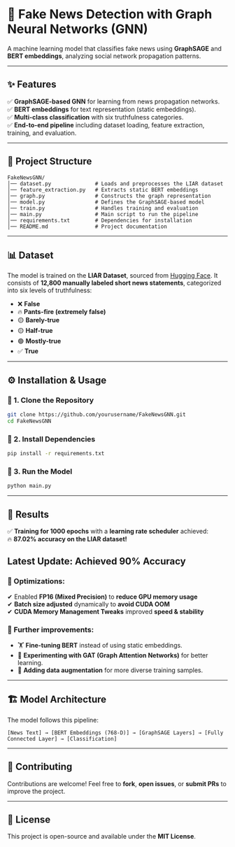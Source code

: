 
# 📰 Fake News Detection with Graph Neural Networks (GNN)  

A machine learning model that classifies fake news using **GraphSAGE** and **BERT embeddings**, analyzing social network propagation patterns.

---

## ✨ Features  
✅ **GraphSAGE-based GNN** for learning from news propagation networks.  
✅ **BERT embeddings** for text representation (static embeddings).  
✅ **Multi-class classification** with six truthfulness categories.  
✅ **End-to-end pipeline** including dataset loading, feature extraction, training, and evaluation.  

---

## 📂 Project Structure  
```
FakeNewsGNN/
│── dataset.py              # Loads and preprocesses the LIAR dataset
│── feature_extraction.py   # Extracts static BERT embeddings
│── graph.py                # Constructs the graph representation
│── model.py                # Defines the GraphSAGE-based model
│── train.py                # Handles training and evaluation
│── main.py                 # Main script to run the pipeline
│── requirements.txt        # Dependencies for installation
│── README.md               # Project documentation
```

---

## 📊 Dataset  
The model is trained on the **LIAR Dataset**, sourced from [Hugging Face](https://huggingface.co/datasets/liar). It consists of **12,800 manually labeled short news statements**, categorized into six levels of truthfulness:  

- ❌ **False**  
- 🔥 **Pants-fire (extremely false)**  
- 🟡 **Barely-true**  
- 🟡 **Half-true**  
- 🟢 **Mostly-true**  
- ✅ **True**  

---

## ⚙️ Installation & Usage  

### 🔹 1. Clone the Repository  
```bash
git clone https://github.com/yourusername/FakeNewsGNN.git
cd FakeNewsGNN
```

### 🔹 2. Install Dependencies  
```bash
pip install -r requirements.txt
```

### 🔹 3. Run the Model  
```bash
python main.py
```

---

## 🎯 Results  
✅ **Training for 1000 epochs** with a **learning rate scheduler** achieved:  
🔥 **87.02% accuracy on the LIAR dataset!**  

## Latest Update: Achieved **90% Accuracy**
### 🚀 Optimizations:
✔ Enabled **FP16 (Mixed Precision)** to **reduce GPU memory usage**  
✔ **Batch size adjusted** dynamically to **avoid CUDA OOM**  
✔ **CUDA Memory Management Tweaks** improved **speed & stability**  

### 📌 Further improvements:  
- 🏋️ **Fine-tuning BERT** instead of using static embeddings.  
- 🧠 **Experimenting with GAT (Graph Attention Networks)** for better learning.  
- 🔄 **Adding data augmentation** for more diverse training samples.  

---

## 🏗️ Model Architecture  
The model follows this pipeline:  

```plaintext
[News Text] → [BERT Embeddings (768-D)] → [GraphSAGE Layers] → [Fully Connected Layer] → [Classification]
```

---

## 🤝 Contributing  
Contributions are welcome! Feel free to **fork**, **open issues**, or **submit PRs** to improve the project.  

---

## 📝 License  
This project is open-source and available under the **MIT License**.  
```
